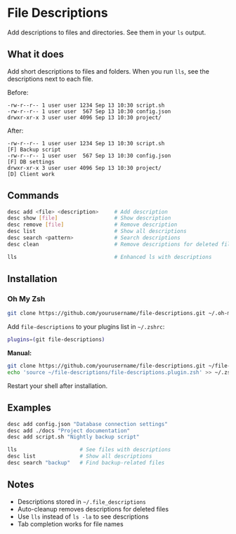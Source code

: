 # File Descriptions

Add descriptions to files and directories. See them in your `ls` output.

## What it does

Add short descriptions to files and folders. When you run `lls`, see the descriptions next to each file.

Before:
```
-rw-r--r-- 1 user user 1234 Sep 13 10:30 script.sh
-rw-r--r-- 1 user user  567 Sep 13 10:30 config.json
drwxr-xr-x 3 user user 4096 Sep 13 10:30 project/
```

After:
```
-rw-r--r-- 1 user user 1234 Sep 13 10:30 script.sh                        [F] Backup script
-rw-r--r-- 1 user user  567 Sep 13 10:30 config.json                      [F] DB settings
drwxr-xr-x 3 user user 4096 Sep 13 10:30 project/                         [D] Client work
```

## Commands

```bash
desc add <file> <description>     # Add description
desc show [file]                  # Show description
desc remove [file]                # Remove description
desc list                         # Show all descriptions
desc search <pattern>             # Search descriptions
desc clean                        # Remove descriptions for deleted files

lls                               # Enhanced ls with descriptions
```

## Installation

### Oh My Zsh
```bash
git clone https://github.com/yourusername/file-descriptions.git ~/.oh-my-zsh/plugins/file-descriptions
```

Add `file-descriptions` to your plugins list in `~/.zshrc`:
```bash
plugins=(git file-descriptions)
```

**Manual:**
```bash
git clone https://github.com/yourusername/file-descriptions.git ~/file-descriptions
echo 'source ~/file-descriptions/file-descriptions.plugin.zsh' >> ~/.zshrc
```

Restart your shell after installation.

## Examples

```bash
desc add config.json "Database connection settings"
desc add ./docs "Project documentation"  
desc add script.sh "Nightly backup script"

lls                    # See files with descriptions
desc list              # Show all descriptions
desc search "backup"   # Find backup-related files
```

## Notes

- Descriptions stored in `~/.file_descriptions`
- Auto-cleanup removes descriptions for deleted files
- Use `lls` instead of `ls -la` to see descriptions
- Tab completion works for file names
